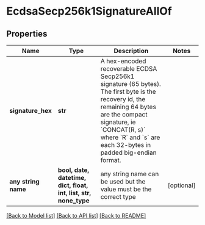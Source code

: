 # EcdsaSecp256k1SignatureAllOf


## Properties
Name | Type | Description | Notes
------------ | ------------- | ------------- | -------------
**signature_hex** | **str** | A hex-encoded recoverable ECDSA Secp256k1 signature (65 bytes). The first byte is the recovery id, the remaining 64 bytes are the compact signature, ie &#x60;CONCAT(R, s)&#x60; where &#x60;R&#x60; and &#x60;s&#x60; are each 32-bytes in padded big-endian format. | 
**any string name** | **bool, date, datetime, dict, float, int, list, str, none_type** | any string name can be used but the value must be the correct type | [optional]

[[Back to Model list]](../README.md#documentation-for-models) [[Back to API list]](../README.md#documentation-for-api-endpoints) [[Back to README]](../README.md)


